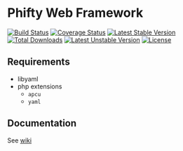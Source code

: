 Phifty Web Framework
====================

[![Build Status](https://travis-ci.org/phifty-framework/Phifty.svg?branch=master)](https://travis-ci.org/phifty-framework/Phifty)
[![Coverage Status](https://coveralls.io/repos/github/corneltek/Phifty/badge.svg?branch=master)](https://coveralls.io/github/phifty-framework/Phifty?branch=master)
[![Latest Stable Version](https://poser.pugx.org/corneltek/phifty/v/stable)](https://packagist.org/packages/phifty/phifty)
[![Total Downloads](https://poser.pugx.org/corneltek/phifty/downloads)](https://packagist.org/packages/phifty/phifty)
[![Latest Unstable Version](https://poser.pugx.org/corneltek/phifty/v/unstable)](https://packagist.org/packages/phifty/phifty)
[![License](https://poser.pugx.org/corneltek/phifty/license)](https://packagist.org/packages/phifty/phifty)

Requirements
--------------------
- libyaml
- php extensions
  - `apcu`
  - `yaml`


Documentation
--------------------

See [wiki](https://github.com/phifty-framework/Phifty/wiki)


